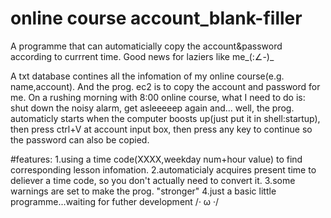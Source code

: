 # online course account_blank-filler
A programme that can automaticially copy the account&amp;password according to currrent time. Good news for laziers like me_(:∠-)_

A txt database contines all the infomation of my online course(e.g. name,account). And the prog. ec2 is to copy the account and password for me. On a rushing morning with 8:00 online course, what I need to do is: shut down the noisy alarm, get asleeeeep again and... well, the prog. automaticly starts when the computer boosts up(just put it in shell:startup), then press ctrl+V at account input box, then press any key to continue so the password can also be copied.

#features:
1.using a time code(XXXX,weekday num+hour value) to find corresponding lesson infomation.
2.automaticialy acquires present time to deliever a time code, so you don't actually need to convert it.
3.some warnings are set to make the prog. "stronger"
4.just a basic little programme...waiting for futher development /· ω ·/
